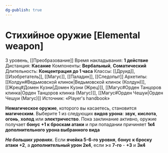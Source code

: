 ```yaml
---
dg-publish: true
---
```

# Стихийное оружие [Elemental weapon]
3 уровень, [[Преобразование]]
Время накладывания: **1 действие**
Дистанция: **Касание**
Компоненты: **Вербальный**, **Соматический**
Длительность: **Концентрация до 1 часа**
Классы: [[Друид]], [[Изобретатель]], [[Магус]], [[Паладин]], [[Следопыт]]
Архетипы: [[Колдун#Ведьмовской клинок|Ведьмовской клинок (Колдун)]], [[Жрец#Домен Кузни|Домен Кузни (Жрец)]], [[Магус#Орден Танцоров клинка|Орден Танцоров клинка (Магус)]], [[Магус#Орден Чешуи|Орден Чешуи (Магус)]]
Источник: «Player's handbook»

**Немагическое оружие**, которого вы касаетесь, становится **магическим**. Выберите 1 из следующих **видов урона**: **звук**, **кислота**, **огонь**, **холод** или **электричество**. Пока заклинание активно, оружие получает **бонус +1 к броскам атаки** и при попадании причиняет **1к4 дополнительного урона выбранного вида**

**_На больших уровнях._** Если **ячейка 5-6-го уровня**, **бонус к броску атаки +2**, а **дополнительный урон 2к4**, если **>= 7-го** - **+3** и **3к4**